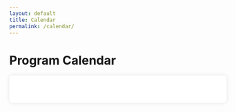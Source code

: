 ```yaml
---
layout: default
title: Calendar
permalink: /calendar/
---
```


<h1>Program Calendar</h1>

<div id="calendar"></div>

<!-- FullCalendar Stylesheet and Script -->
<link href='https://cdn.jsdelivr.net/npm/fullcalendar@6.1.8/index.global.min.css' rel='stylesheet' />
<script src='https://cdn.jsdelivr.net/npm/fullcalendar@6.1.8/index.global.min.js'></script>

<script>
  document.addEventListener('DOMContentLoaded', function () {
    var calendarEl = document.getElementById('calendar');
    var calendar = new FullCalendar.Calendar(calendarEl, {
      initialView: 'dayGridMonth',
      height: 'auto',
      events: [
        {
          title: 'SIMCODES Starts',
          start: '2025-05-26'
        },
        {
          title: 'Mid-Term Presentations',
          start: '2025-07-11'
        },
        {
          title: 'Final Symposium',
          start: '2025-07-31'
        },
        {
        title: 'Songwriter Showcase: Wolfskill and The Wild',
        start: '2025-07-15T18:00:00',
        end: '2025-07-15T20:00:00',
        description: 'Catalpa Courtyard, Reiman Gardens\n$15-$20\n\nWolfskill and The Wild take the stage for the third of five performances in the Goldfinch Room Songwriter Showcase series at Reiman Gardens. A local food truck will be on site and beverages will be available for purchase. Outside food and nonalcoholic beverages are allowed. Audience members are encouraged to bring lawn chairs or blankets for seating on the lawn. Inclement weather could move the performance to the Garden Room.'
       },
       {
        title: 'Welcome Picnic at Brookside Park',
        start: '2025-06-14T12:30:00',
        end: '2025-06-14T16:00:00',
        description: 'Sandwiches and sides will be provided from Jimmy John, Opportunity for students across all the REUs and summer programs to socialize'
       },
        {
        title: 'Songwriter Showcase: David G. Smith and Carol Montag',
        start: '2025-06-24T18:00:00',
        end: '2025-06-24T20:00:00',
        description: 'Catalpa Courtyard, Reiman Gardens\n$15-$20\n\nDavid G. Smith and Carol Montag take the stage for the second of five performances in the Goldfinch Room Songwriter Showcase series at Reiman Gardens. A local food truck will be on site and beverages will be available for purchase. Outside food and nonalcoholic beverages are allowed. Audience members are encouraged to bring lawn chairs or blankets for seating on the lawn. Inclement weather could move the performance to the Garden Room.'
      },
      {
        title: 'Songwriter Showcase: The Bird Hunters',
        start: '2025-05-27T18:00:00',
        end: '2025-05-27T20:00:00',
        description: 'Catalpa Courtyard, Reiman Gardens\n$15-$20\n\nThe Bird Hunters open as the first of five performances in the Goldfinch Room Songwriter Showcase series at Reiman Gardens. A local food truck will be on site and beverages will be available for purchase. Outside food and nonalcoholic beverages are allowed. Audience members are encouraged to bring lawn chairs or blankets for seating on the lawn. Inclement weather could move the performance to the Garden Room.'
      },
      {
        title: 'Frankie Valli and The Four Seasons – The Last Encores Tour',
        start: '2025-06-29T19:30:00',
        description: 'Stephens Auditorium\n$45 and up\n\n"The Last Encores Tour," featuring 2025 Lifetime Achievement Grammy Winner Frankie Valli and the Four Seasons. This tour promises to be a fantastic celebration of Valli\'s legendary career, showcasing his timeless music and incredible showmanship.'
      },
        {
        title: 'Weekly Professional Development Sessions',
        start: '2025-06-11T12:00:00',
        end: '2025-06-11T13:00:00',
        description: '0114 SICTR, led by Erin Todey: CV and resume workshop'
      }, {
        title: 'Weekly Professional Development Sessions',
        start: '2025-06-18T12:00:00',
        end: '2025-06-18T13:00:00',
        description: '3204 SICTR, led by Erin Todey: Personal statements and statements of purpose workshop'
      },{
        title: 'Weekly Professional Development Sessions',
        start: '2025-06-25T12:00:00',
        end: '2025-06-25T13:00:00',
        description: '2221 SICTR, led by Kelli Fitzpatrick: Communicating research to the public'
      },{
        title: 'Weekly Professional Development Sessions',
        start: '2025-07-02T12:00:00',
        end: '2025-07-02T13:00:00',
        description: ' 0114 SICTR, led by Erin Todey: Research poster workshop part 1'
      },{
        title: 'Weekly Professional Development Sessions',
        start: '2025-07-09T12:00:00',
        end: '2025-07-09T13:00:00',
        description: ' 0114 SICTR, led by Erin Todey: Abstracts workshop'
      },
      {
        title: 'Weekly Professional Development Sessions',
        start: '2025-07-16T12:00:00',
        end: '2025-07-16T13:00:00',
        description: ' 2221 SICTR, led by Kelli Fitzpatrick: Public speaking skills for conference presentations'
      }, {
        title: 'Weekly Professional Development Sessions',
        start: '2025-07-23T12:00:00',
        end: '2025-07-23T13:00:00',
        description: ' 2221 SICTR, led by Erin Todey: Research poster workshop part 2'
      },
      {
        title: 'Poster Session',
        start: '2025-07-31T14:00:00',
        end: '2025-07-31T16:00:00',
        description: 'Student Innovation Center atrium'
      }
      ],
      eventClick: function(info) {
        if (info.event.extendedProps.description) {
          alert(info.event.title + '\n\n' + info.event.extendedProps.description);
        }
      }
    });
    calendar.render();
  });
</script>

<style>
  #calendar {
    max-width: 900px;
    margin: 0 auto;
    padding: 2rem;
    background: white;
    border-radius: 8px;
    box-shadow: 0 0 10px rgba(0,0,0,0.1);
  }
</style>
